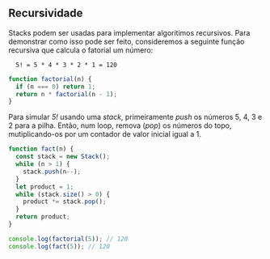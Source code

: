 ## Recursividade

Stacks podem ser usadas para implementar algoritimos recursivos. Para demonstrar como isso pode ser feito, consideremos a seguinte função recursiva que calcula o fatorial um número:

      5! = 5 * 4 * 3 * 2 * 1 = 120

```javascript
function factorial(n) {
  if (n === 0) return 1;
  return n * factorial(n - 1);
}
```

Para simular _5!_ usando uma _stack_, primeiramente _push_ os números 5, 4, 3 e 2 para a pilha. Então, num loop, remova (_pop_) os números do topo, mutiplicando-os por um contador de valor inicial igual a 1.

```javascript
function fact(n) {
  const stack = new Stack();
  while (n > 1) {
    stack.push(n--);
  }
  let product = 1;
  while (stack.size() > 0) {
    product *= stack.pop();
  }
  return product;
}

console.log(factorial(5)); // 120
console.log(fact(5)); // 120
```
